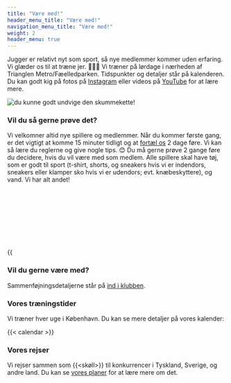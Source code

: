 ```yaml
---
title: "Være med!"
header_menu_title: "Være med!"
navigation_menu_title: "Være med!"
weight: 2
header_menu: true
---
```


Jugger er relativt nyt som sport, så nye medlemmer kommer uden erfaring. Vi glæder os til at træne jer. 🧑🏽‍🏫 Vi træner på lørdage i nærheden af Trianglen Metro/Fæelledparken. Tidspunkter og detaljer står på kalenderen. Du kan godt kig på fotos på [Instagram](https://www.instagram.com/juggercph/) eller videos på [YouTube](https://www.youtube.com/@JuggerCopenhagen/) for at lære mere.

![du kunne godt undvige den skummekette!](/images/chainclash.webp)

### Vil du så gerne prøve det?
Vi velkomner altid nye spillere og medlemmer. Når du kommer første gang, er det vigtigt at komme 15 minuter tidligt og at [fortæl os](/#contact) 2 dage føre. Vi kan så lære du reglerne og give nogle tips. 😊 Du må gerne prøve 2 gange føre du decidere, hvis du vil være med som medlem. Alle spillere skal have tøj, som er godt til sport (t-shirt, shorts, og sneakers hvis vi er indendors, sneakers eller klamper sko hvis vi er udendors; evt. knæbeskyttere), og vand. Vi har alt andet!

{{<svg chase>}}

### Vil du gerne være med?
Sammenføjningsdetaljerne står på [ind i klubben](joining).

### Vores træningstider
Vi træner hver uge i København. Du kan se mere detaljer på vores kalender:

{{< calendar >}}

### Vores rejser
Vi rejser sammen som {{<skøll>}} til konkurrencer i Tyskland, Sverige, og andre land. Du kan se [vores planer](tournaments) for at lære mere om det.
